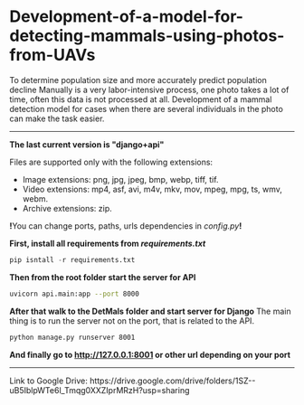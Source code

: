 # Development-of-a-model-for-detecting-mammals-using-photos-from-UAVs
To determine population size and more accurately predict population decline  Manually is a very labor-intensive process, one photo takes a lot of time, often this data is not processed at all.  Development of a mammal detection model for cases when there are several individuals in the photo can make the task easier. 
<hr>
<b>The last current version is "django+api"</b><br>
<p>
Files are supported only with the following extensions:
<ul>
<li>Image extensions: png, jpg, jpeg, bmp, webp, tiff, tif.</li>
<li>Video extensions: mp4, asf, avi, m4v, mkv, mov, mpeg, mpg, ts, wmv, webm.</li>
<li>Archive extensions: zip.</li>
</ul>
</p>
<p>
<b>!</b>You can change ports, paths, urls dependencies in <i>config.py</i><b>!</b>
</p>
<b>First,  install all requirements from <i>requirements.txt</i></b><br>


```python
pip isntall -r requirements.txt
```

<b>Then from the root folder start the server for API</b>

```bash
uvicorn api.main:app --port 8000
```

<b>After that walk to the DetMals folder and start server for Django</b>
The main thing is to run the server not on the port, that is related to the API.

```bash
python manage.py runserver 8001
```

<b>And finally go to http://127.0.0.1:8001 or other url depending on your port</b>
<hr>
Link to Google Drive: https://drive.google.com/drive/folders/1SZ--uB5IblpWTe6l_Tmqg0XXZIprMRzH?usp=sharing
